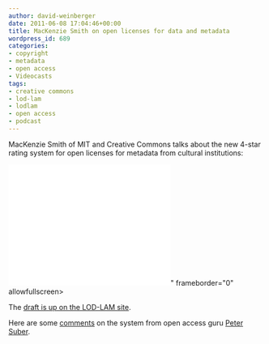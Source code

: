 ```yaml
---
author: david-weinberger
date: 2011-06-08 17:04:46+00:00
title: MacKenzie Smith on open licenses for data and metadata
wordpress_id: 689
categories:
- copyright
- metadata
- open access
- Videocasts
tags:
- creative commons
- lod-lam
- lodlam
- open access
- podcast
---
```


MacKenzie Smith of MIT and Creative Commons talks about the new 4-star rating system for open licenses for metadata from cultural institutions:

<div class="embed-container"><iframe width="320" height="240" src="<iframe width="460" height="295" src="https://www.youtube.com/embed/swQYX4oqfB4" frameborder="0" allowfullscreen></iframe>" frameborder="0" allowfullscreen></iframe></div>

The [draft is up on the LOD-LAM site](http://tinurl.com/4starlicense2).

Here are some [comments](http://www.hyperorg.com/blogger/2011/06/06/peter-suber-on-the-4-star-openness-rating/) on the system from open access guru [Peter Suber](http://www.earlham.edu/~peters/hometoc.htm).
